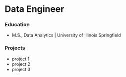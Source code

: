 # Data Engineer

### Education

- M.S., Data Analytics | University of Illinois Springfield

### Projects

- project 1
- project 2
- project 3
